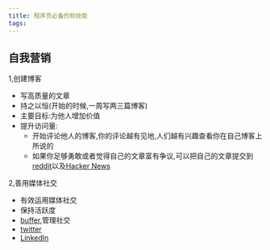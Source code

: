 ```yaml
---
title: 程序员必备的软技能
tags:
---
```

## 自我营销
1,创建博客
- 写高质量的文章
- 持之以恒(开始的时候,一周写两三篇博客)
- 主要目标:为他人增加价值
- 提升访问量:
   - 开始评论他人的博客,你的评论越有见地,人们越有兴趣查看你在自己博客上所说的
   - 如果你足够勇敢或者觉得自己的文章富有争议,可以把自己的文章提交到[reddit](https://www.reddit.com/)以及[Hacker News](https://news.ycombinator.com/)

2,善用媒体社交
- 有效运用媒体社交
- 保持活跃度
- [buffer](http://simpleprogrammer.com/SS-buffer),管理社交
- [twitter](https://twitter.com/)
- [LinkedIn](https://www.linkedin.com/in/%E4%BA%9A%E6%98%9F-%E7%8E%8B-469900151/detail/background-image/)